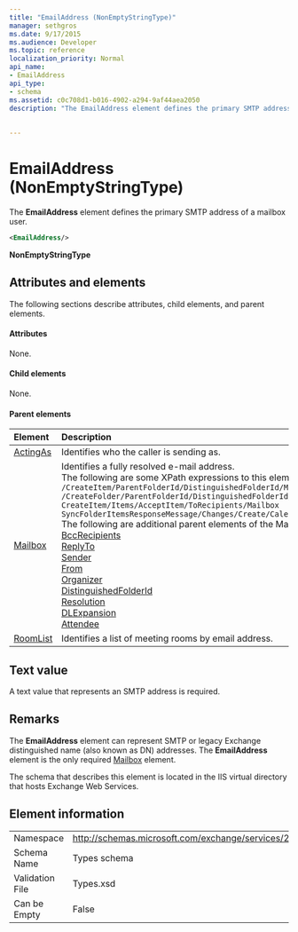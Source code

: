 ```yaml
---
title: "EmailAddress (NonEmptyStringType)"
manager: sethgros
ms.date: 9/17/2015
ms.audience: Developer
ms.topic: reference
localization_priority: Normal
api_name:
- EmailAddress
api_type:
- schema
ms.assetid: c0c708d1-b016-4902-a294-9af44aea2050
description: "The EmailAddress element defines the primary SMTP address of a mailbox user."
 
 
---
```


# EmailAddress (NonEmptyStringType)

The **EmailAddress** element defines the primary SMTP address of a mailbox user. 
  
```XML
<EmailAddress/>
```

 **NonEmptyStringType**
## Attributes and elements

The following sections describe attributes, child elements, and parent elements.
  
#### Attributes

None.
  
#### Child elements

None.
  
#### Parent elements

|**Element**|**Description**|
|:-----|:-----|
|[ActingAs](actingas.md) <br/> |Identifies who the caller is sending as.  <br/> |
|[Mailbox](mailbox.md) <br/> | Identifies a fully resolved e-mail address.  <br/>  The following are some XPath expressions to this element:  <br/>  `/CreateItem/ParentFolderId/DistinguishedFolderId/Mailbox` <br/>  `/CreateFolder/ParentFolderId/DistinguishedFolderId/Mailbox` <br/>  `CreateItem/Items/AcceptItem/ToRecipients/Mailbox` <br/>  `SyncFolderItemsResponseMessage/Changes/Create/CalendarItem/ConflictingMeetings/AcceptItem/CcRecipients/Mailbox` <br/>  The following are additional parent elements of the Mailbox element:  <br/> [BccRecipients](bccrecipients.md) <br/> [ReplyTo](replyto.md) <br/> [Sender](sender.md) <br/> [From](from.md) <br/> [Organizer](organizer.md) <br/> [DistinguishedFolderId](distinguishedfolderid.md) <br/> [Resolution](resolution.md) <br/> [DLExpansion](dlexpansion.md) <br/> [Attendee](attendee.md) <br/> |
|[RoomList](roomlist.md) <br/> |Identifies a list of meeting rooms by email address.  <br/> |
   
## Text value

A text value that represents an SMTP address is required.
  
## Remarks

The **EmailAddress** element can represent SMTP or legacy Exchange distinguished name (also known as DN) addresses. The **EmailAddress** element is the only required [Mailbox](mailbox.md) element. 
  
The schema that describes this element is located in the IIS virtual directory that hosts Exchange Web Services.
  
## Element information

|||
|:-----|:-----|
|Namespace  <br/> |http://schemas.microsoft.com/exchange/services/2006/types  <br/> |
|Schema Name  <br/> |Types schema  <br/> |
|Validation File  <br/> |Types.xsd  <br/> |
|Can be Empty  <br/> |False  <br/> |
   

